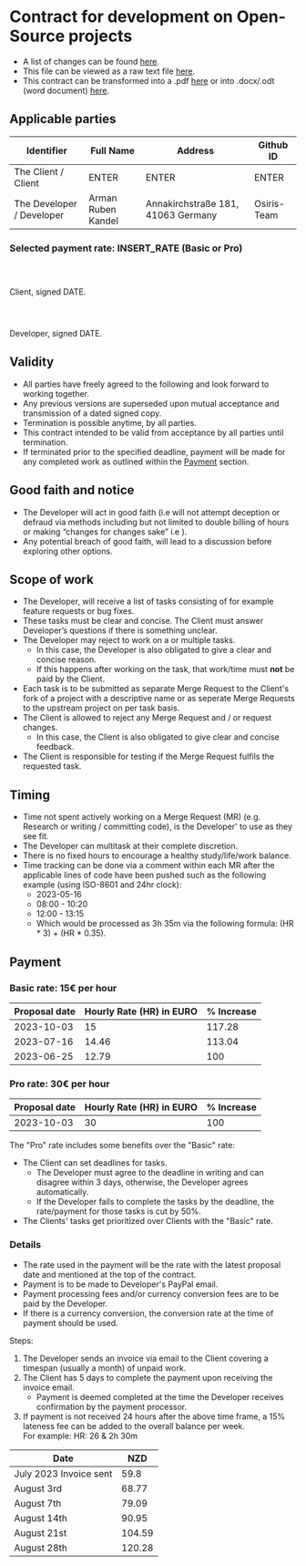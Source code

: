#  Contract for development on Open-Source projects

- A list of changes can be found [here](https://github.com/Osiris-Team/Osiris-Team/commits/main/open_source_dev_contract.md).
- This file can be viewed as a raw text file [here](https://raw.githubusercontent.com/Osiris-Team/Osiris-Team/main/open_source_dev_contract.md).
- This contract can be transformed into a .pdf [here](https://md2pdf.netlify.app/) or into .docx/.odt (word document) [here](https://www.vertopal.com/en/convert/md-to-odt).

## Applicable parties

| Identifier  | Full Name | Address | Github ID |
| ----------- | ----------- |----------- | ----------- |
| The Client / Client | ENTER | ENTER | ENTER |
| The Developer / Developer | Arman Ruben Kandel | Annakirchstraße 181, 41063 Germany | Osiris-Team |

### Selected payment rate: INSERT_RATE (Basic or Pro)

```



```
Client, signed DATE.

```



```
Developer, signed DATE.

## Validity

- All parties have freely agreed to the following and look forward to working together.
- Any previous versions are superseded upon mutual acceptance and transmission of a dated signed copy.
- Termination is possible anytime, by all parties.
- This contract intended to be valid from acceptance by all parties until termination.
- If terminated prior to the specified deadline, payment will be made for any completed work
as outlined within the [Payment](#Payment) section.

## Good faith and notice

- The Developer will act in good faith (i.e will not attempt deception or defraud
via methods including but not limited to double billing of hours or making “changes for changes sake” i.e ).
- Any potential breach of good faith, will lead to a discussion before
exploring other options.

## Scope of work

- The Developer, will receive a list of tasks consisting of for example feature requests or bug fixes.
- These tasks must be clear and concise. The Client must answer Developer’s questions if there is something unclear.
- The Developer may reject to work on a or multiple tasks.
    - In this case, the Developer is also obligated to give a clear and concise reason.
    - If this happens after working on the task, that work/time must **not** be paid by the Client.  
- Each task is to be submitted as separate Merge Request to the Client's fork of a project with a descriptive name  or as seperate Merge Requests to the upstream project on per task basis.
- The Client is allowed to reject any Merge Request and / or request changes.
    - In this case, the Client is also obligated to give clear and concise feedback.
- The Client is responsible for testing if the Merge Request fulfils the requested task.

## Timing

- Time not spent actively working on a Merge Request (MR)
(e.g. Research or writing / committing code), is the Developer' to use as they see fit.
- The Developer can multitask at their complete discretion.
- There is no fixed hours to encourage a healthy study/life/work balance.
- Time tracking can be done via a comment within each MR after the applicable lines of code
have been pushed such as the following example (using ISO-8601 and 24hr clock):
    - 2023-05-16
    - 08:00 - 10:20
    - 12:00 - 13:15
    - Which would be processed as 3h 35m via the following formula: (HR * 3) + (HR * 0.35).

## Payment

### Basic rate: 15€ per hour

| Proposal date | Hourly Rate (HR) in EURO	| % Increase | 
| ------------- | ---------------------     | ---------- |
| 2023-10-03    | 15                        | 117.28  |
| 2023-07-16    | 14.46                     | 113.04  | 
| 2023-06-25    | 12.79                     | 100     | 

### Pro rate: 30€ per hour

| Proposal date | Hourly Rate (HR) in EURO | % Increase | 
| ------------- | --------------------- | ---------- | 
| 2023-10-03    | 30                    | 100        | 

The "Pro" rate includes some benefits over the "Basic" rate:

- The Client can set deadlines for tasks.
  - The Developer must agree to the deadline in writing and can disagree within 3 days, otherwise, the Developer agrees automatically.
  - If the Developer fails to complete the tasks by the deadline, the rate/payment for those tasks is cut by 50%.
- The Clients' tasks get prioritized over Clients with the "Basic" rate.

### Details

- The rate used in the payment will be the rate with the latest proposal date and mentioned at the top of the contract.
- Payment is to be made to Developer's PayPal email.
- Payment processing fees and/or currency conversion fees are to be paid by the Developer.
- If there is a currency conversion, the conversion rate at the time of payment should be used.

Steps:

1. The Developer sends an invoice via email to the Client covering a timespan (usually a month) of unpaid work.
2. The Client has 5 days to complete the payment upon receiving the invoice email.
    - Payment is deemed completed at the time the Developer receives
      confirmation by the payment processor.
3. If payment is not received 24 hours after the above time frame, a 15% lateness fee can be added to the overall balance per week.
<br>For example: HR: 26 & 2h 30m

| Date                                   | NZD  |
| -------------------------------------- | ---- |
| July 2023 Invoice sent | 59.8 |
| August 3rd | 68.77 |
| August 7th | 79.09 |
| August 14th | 90.95 |
| August 21st | 104.59 |
| August 28th | 120.28 |
